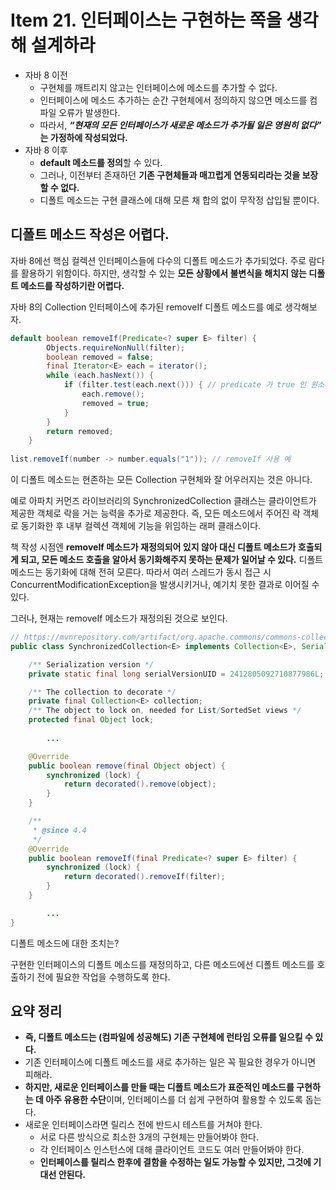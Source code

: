 # Item 21. 인터페이스는 구현하는 쪽을 생각해 설계하라

- 자바 8 이전
    - 구현체를 깨트리지 않고는 인터페이스에 메소드를 추가할 수 없다.
    - 인터페이스에 메소드 추가하는 순간 구현체에서 정의하지 않으면 메소드를 컴파일 오류가 발생한다.
    - 따라서, ***“현재의 모든 인터페이스가 새로운 메소드가 추가될 일은 영원히 없다”* 는 가정하에 작성되었다.**
- 자바 8 이후
    - **default 메소드를 정의**할 수 있다.
    - 그러나, 이전부터 존재하던 **기존 구현체들과 매끄럽게 연동되리라는 것을 보장할 수 없다.**
    - 디폴트 메소드는 구현 클래스에 대해 모른 채 합의 없이 무작정 삽입될 뿐이다.

## 디폴트 메소드 작성은 어렵다.

자바 8에선 핵심 컬렉션 인터페이스들에 다수의 디폴트 메소드가 추가되었다. 주로 람다를 활용하기 위함이다. 하지만, 생각할 수 있는 **모든 상황에서 불변식을 해치지 않는 디폴트 메소드를 작성하기란 어렵다.**

자바 8의 Collection 인터페이스에 추가된 removeIf 디폴트 메소드를 예로 생각해보자. 

```java
default boolean removeIf(Predicate<? super E> filter) {
        Objects.requireNonNull(filter);
        boolean removed = false;
        final Iterator<E> each = iterator();
        while (each.hasNext()) {
            if (filter.test(each.next())) { // predicate 가 true 인 원소 모두 제거
                each.remove();
                removed = true;
            }
        }
        return removed;
    }
    
list.removeIf(number -> number.equals("1")); // removeIf 사용 예
```

이 디폴트 메소드는 현존하는 모든 Collection 구현체와 잘 어우러지는 것은 아니다. 

예로 아파치 커먼즈 라이브러리의 SynchronizedCollection 클래스는 클라이언트가 제공한 객체로 락을 거는 능력을 추가로 제공한다. 즉, 모든 메소드에서 주어진 락 객체로 동기화한 후 내부 컬렉션 객체에 기능을 위임하는 래퍼 클래스이다.

책 작성 시점엔 **removeIf 메소드가 재정의되어 있지 않아 대신 디폴트 메소드가 호출되게 되고, 모든 메소드 호출을 알아서 동기화해주지 못하는 문제가 일어날 수 있다.** 디폴트 메소드는 동기화에 대해 전혀 모른다. 따라서 여러 스레드가 동시 접근 시 ConcurrentModificationException을 발생시키거나, 예기치 못한 결과로 이어질 수 있다.

그러나, 현재는 removeIf 메소드가 재정의된 것으로 보인다.

```java
// https://mvnrepository.com/artifact/org.apache.commons/commons-collections4/4.4
public class SynchronizedCollection<E> implements Collection<E>, Serializable {

    /** Serialization version */
    private static final long serialVersionUID = 2412805092710877986L;

    /** The collection to decorate */
    private final Collection<E> collection;
    /** The object to lock on, needed for List/SortedSet views */
    protected final Object lock;
		
		...

	@Override
    public boolean remove(final Object object) {
        synchronized (lock) {
            return decorated().remove(object);
        }
    }

    /**
     * @since 4.4
     */
    @Override
    public boolean removeIf(final Predicate<? super E> filter) {
        synchronized (lock) {
            return decorated().removeIf(filter);
        }
    }

		...
}
```

디폴트 메소드에 대한 조치는?

구현한 인터페이스의 디폴트 메소드를 재정의하고, 다른 메소드에선 디폴트 메소드를 호출하기 전에 필요한 작업을 수행하도록 한다.

## 요약 정리

- **즉, 디폴트 메소드는 (컴파일에 성공해도) 기존 구현체에 런타임 오류를 일으킬 수 있다.**
- 기존 인터페이스에 디폴트 메소드를 새로 추가하는 일은 꼭 필요한 경우가 아니면 피해라.
- **하지만, 새로운 인터페이스를 만들 때는 디폴트 메소드가 표준적인 메소드를 구현하는 데 아주 유용한 수단**이며, 인터페이스를 더 쉽게 구현하여 활용할 수 있도록 돕는다.
- 새로운 인터페이스라면 릴리스 전에 반드시 테스트를 거쳐야 한다.
    - 서로 다른 방식으로 최소한 3개의 구현체는 만들어봐야 한다.
    - 각 인터페이스 인스턴스에 대해 클라이언트 코드도 여러 만들어봐야 한다.
    - **인터페이스를 릴리스 한후에 결함을 수정하는 일도 가능할 수 있지만, 그것에 기대선 안된다.**